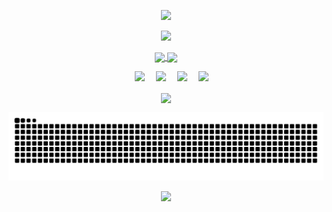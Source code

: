 <p align="center">
  <img src="https://capsule-render.vercel.app/api?type=waving&color=timeGradient&height=200&&section=header&text=Hi,traveller!&fontSize=60&fontAlign=50&fontAlignY=36&desc=&descAlign=50&descSize=30&descAlignY=60&animation=twinkling" />
</p>

<p align="center">
    <img width="800" src="https://readme-typing-svg.demolab.com?font=Orbitron&pause=3000&center=true&color=FFDAAD&vCenter=true&repeat=true&width=435&lines=Welcome+to+my+GitHub+profile+page+." />
</p>

<p align="center">
  <a href="https://github.com/SCMRCORE">
    <img height=200 align="center" src="https://github-readme-stats.vercel.app/api?username=SCMRCORE&show_icons=true&theme=moltack" />
  </a>
  <a href="https://github.com/SCMRCORE">
    <img height=200 align="center" src="https://github-readme-stats.vercel.app/api/top-langs?username=SCMRCORE&layout=compact&langs_count=8&card_width=320&theme=moltack" />
  </a>
</p>

<p align="center"> 
      &emsp;&emsp;
      <!-- 前端 -->
      <!-- <a href=""><img src="https://img.shields.io/badge/Vue.js-35495e.svg?style=flat-square&logo=vue.js&logoColor=4FC08D" ></a>&emsp; -->
      <!-- <a href=""><img src="https://img.shields.io/badge/React-20232a.svg?style=flat-square&logo=react&logoColor=61DAFB" ></a>&emsp; -->
      <!-- <a href=""><img src="https://img.shields.io/badge/TypeScript-007ACC.svg?style=flat-square&logo=typescript&logoColor=white" ></a>&emsp; -->
      <!-- 后端和数据库 -->
      <a href=""><img src="https://img.shields.io/badge/Java-ED8B00?style=flat-square&logo=openjdk&logoColor=white" ></a>&emsp;
      <!-- <a href=""><img src="https://img.shields.io/badge/Python-14354C?style=flat-square&logo=python&logoColor=white" ></a>&emsp; -->
      <a href=""><img src="https://img.shields.io/badge/MySQL-00000F?style=flat-square&logo=mysql&logoColor=white" ></a>&emsp;
      <a href=""><img src="https://img.shields.io/badge/redis-%23DD0031.svg?&style=flat-square&logo=redis&logoColor=white" ></a>&emsp;
      <a href=""><img src="https://img.shields.io/badge/MongoDB-4EA94B?style=flat-square&logo=mongodb&logoColor=white" ></a>&emsp;
</p>
<!-- <div id="img" align=center> -->
<!-- <a href="https://https://github.com/chenJH123456" target="_blank"><img  align=center src="https://img.shields.io/badge/📖-红迷-%23f5e1c0?style=for-the-badge"/></a> <a href="https://https://github.com/chenJH123456" target="_blank"><img  align=center src="https://img.shields.io/badge/🎨-绘画-%23f5e1c0?style=for-the-badge"/></a> <a href="https://https://github.com/chenJH123456" target="_blank"><a href="https://https://github.com/chenJH123456" target="_blank"><img  align=center src="https://img.shields.io/badge/🌄-大自然-%23f5e1c0?style=for-the-badge"/></a> -->
<!-- </div> -->
<p align="center">
  <img height=200 align="center" src="https://github-readme-streak-stats.herokuapp.com?user=SCMRCORE&theme=gruvbox-duo&hide_border=%E7%9C%9F&border_radius=6&locale=zh_Hans&date_format=%5BY%20%5DM%20j&mode=weekly" />
</p>

<picture>
  <source media="(prefers-color-scheme: dark)" srcset="https://raw.githubusercontent.com/SCMRCORE/SCMRCORE/output/github-contribution-grid-snake-dark.svg">
  <source media="(prefers-color-scheme: light)" srcset="https://raw.githubusercontent.com/SCMRCORE/SCMRCORE/output/github-contribution-grid-snake.svg">
  <img alt="github contribution grid snake animation" src="https://raw.githubusercontent.com/SCMRCORE/SCMRCORE/output/github-contribution-grid-snake.svg">
</picture>

<p align="center">
  <img src="https://capsule-render.vercel.app/api?type=waving&color=timeGradient&height=200&&section=footer&text=hungry↑to↑death&fontSize=40&fontAlign=50&fontAlignY=70&desc=&descAlign=50&descSize=30&descAlignY=40&animation=twinkling" />
</p>
